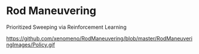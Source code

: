 # Rod Maneuvering

Prioritized Sweeping via Reinforcement Learning

https://github.com/xenomeno/RodManeuvering/blob/master/RodManeuveringImages/Policy.gif
